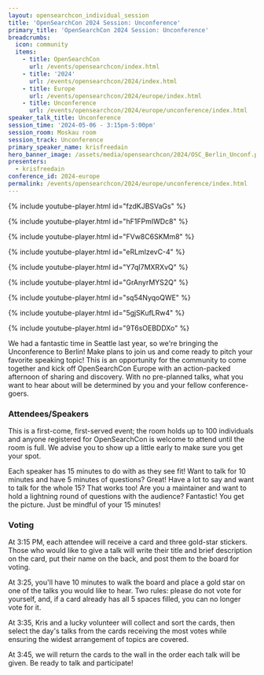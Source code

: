 ```yaml
---
layout: opensearchcon_individual_session
title: 'OpenSearchCon 2024 Session: Unconference'
primary_title: 'OpenSearchCon 2024 Session: Unconference'
breadcrumbs:
  icon: community
  items:
    - title: OpenSearchCon
      url: /events/opensearchcon/index.html
    - title: '2024'
      url: /events/opensearchcon/2024/index.html
    - title: Europe
      url: /events/opensearchcon/2024/europe/index.html
    - title: Unconference
      url: /events/opensearchcon/2024/europe/unconference/index.html
speaker_talk_title: Unconference
session_time: '2024-05-06 - 3:15pm-5:00pm'
session_room: Moskau room
session_track: Unconference
primary_speaker_name: krisfreedain
hero_banner_image: /assets/media/opensearchcon/2024/OSC_Berlin_Unconf.png
presenters:
  - krisfreedain
conference_id: 2024-europe
permalink: /events/opensearchcon/2024/europe/unconference/index.html
---
```


{% include youtube-player.html id="fzdKJBSVaGs" %}

{% include youtube-player.html id="hF1FPmIWDc8" %}

{% include youtube-player.html id="FVw8C6SKMm8" %}

{% include youtube-player.html id="eRLmIzevC-4" %}

{% include youtube-player.html id="Y7qI7MXRXvQ" %}

{% include youtube-player.html id="GrAnyrMYS2Q" %}

{% include youtube-player.html id="sq54NyqoQWE" %}

{% include youtube-player.html id="5gjSKufLRw4" %}

{% include youtube-player.html id="9T6sOEBDDXo" %}

We had a fantastic time in Seattle last year, so we're bringing the Unconference to Berlin!
Make plans to join us and come ready to pitch 
your favorite speaking topic! This is an opportunity for the community to 
come together and kick off OpenSearchCon Europe with an action-packed afternoon 
of sharing and discovery. With no pre-planned talks, what you want to hear 
about will be determined by you and your fellow conference-goers.

### Attendees/Speakers

This is a first-come, first-served event; the room holds up to 100 individuals 
and anyone registered for OpenSearchCon is welcome to attend until the 
room is full. We advise you to show up a little early to make sure you get 
your spot.

Each speaker has 15 minutes to do with as they see fit! Want to talk for 10 
minutes and have 5 minutes of questions? Great! Have a lot to say and want 
to talk for the whole 15? That works too! Are you a maintainer and want to 
hold a lightning round of questions with the audience? Fantastic! You get the
picture. Just be mindful of your 15 minutes!

### Voting

At 3:15 PM, each attendee will receive a card and three gold-star stickers. 
Those who would like to give a talk will write their title and brief description 
on the card, put their name on the back, and post them to the board for 
voting.

At 3:25, you&apos;ll have 10 minutes to walk the board and place a gold star on 
one of the talks you would like to hear. Two rules: please do not vote for 
yourself, and, if a card already has all 5 spaces filled, you can no longer vote 
for it.

At 3:35, Kris and a lucky volunteer will collect and sort the cards, then select the day's 
talks from the cards receiving the most votes while ensuring the widest 
arrangement of topics are covered. 

At 3:45, we will return the cards to the wall in the order each talk will be 
given. Be ready to talk and participate!